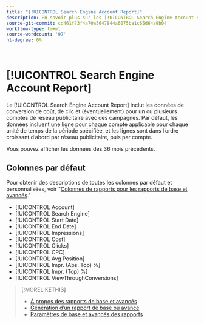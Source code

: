 ```yaml
---
title: "[!UICONTROL Search Engine Account Report]"
description: En savoir plus sur les [!UICONTROL Search Engine Account Report].
source-git-commit: cd461f73f4a70a5647844a6075ba1c65d64a9b04
workflow-type: tm+mt
source-wordcount: '97'
ht-degree: 0%

---
```


# [!UICONTROL Search Engine Account Report]

Le [!UICONTROL Search Engine Account Report] inclut les données de conversion de coût, de clic et (éventuellement) pour un ou plusieurs comptes de réseau publicitaire avec des campagnes. Par défaut, les données incluent une ligne pour chaque compte applicable pour chaque unité de temps de la période spécifiée, et les lignes sont dans l’ordre croissant d’abord par réseau publicitaire, puis par compte.

Vous pouvez afficher les données des 36 mois précédents.

## Colonnes par défaut

Pour obtenir des descriptions de toutes les colonnes par défaut et personnalisées, voir &quot;[Colonnes de rapports pour les rapports de base et avancés](basic-advanced-report-columns.md).&quot;

* [!UICONTROL Account]
* [!UICONTROL Search Engine]
* [!UICONTROL Start Date]
* [!UICONTROL End Date]
* [!UICONTROL Impressions]
* [!UICONTROL Cost]
* [!UICONTROL Clicks]
* [!UICONTROL CPC]
* [!UICONTROL Avg Position]
* [!UICONTROL Impr. (Abs. Top) %]
* [!UICONTROL Impr. (Top) %]
* [!UICONTROL ViewThroughConversions]

>[!MORELIKETHIS]
>
>* [À propos des rapports de base et avancés](basic-advanced-report-about.md)
>* [Génération d’un rapport de base ou avancé](basic-advanced-report-generate.md)
>* [Paramètres de base et avancés des rapports](basic-advanced-report-settings.md)

